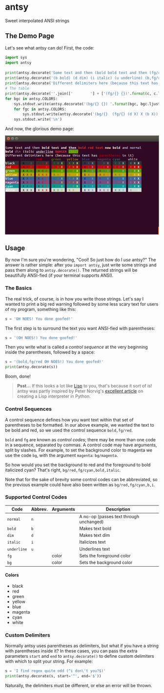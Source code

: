 # antsy

Sweet interpolated ANSI strings

## The Demo Page

Let's see what antsy can do! First, the code:

```python
import sys
import antsy

print(antsy.decorate('Some text and then (bold bold text and then (fg/red bold red text) now bold) and normal'))
print(antsy.decorate('(b bold) (d dim) (i italic) (u underline) (b,fg/red DANGER) (bg/green,i,u,fg/yellow CRAZY)'))
print(antsy.decorate('Different delimiters here (because this text has [fg/red parentheses] in it)', start='[', end=']'))
# The table
print(antsy.decorate(''.join(['        '] + ['(fg/{} {})'.format(c, c.ljust(8)) for c in antsy.COLORS])))
for bgc in antsy.COLORS:
	sys.stdout.write(antsy.decorate('(bg/{} {}) '.format(bgc, bgc.ljust(7))))
	for fgc in antsy.COLORS:
		sys.stdout.write(antsy.decorate('(bg/{}  (fg/{} (d X) X (b X)) ) '.format(bgc, fgc)))
	sys.stdout.write('\n')
```

And now, the glorious demo page:

![Demo Page](demo.png)

## Usage

By now I'm sure you're wondering, "Cool! So just how do I *use* antsy?" The answer is rather simple: after you `import antsy`, just write some strings and pass them along to `antsy.decorate()`. The returned strings will be beautifully ANSI-fied (if your terminal supports ANSI).

### The Basics

The real trick, of course, is in how you write those strings. Let's say I wanted to print a big red warning followed by some less scary text for users of my program, something like this:

```python
s = 'OH NOES! You done goofed!'
```

The first step is to surround the text you want ANSI-fied with parentheses:

```python
s = '(OH NOES!) You done goofed!'
```

Then you write what is called a *control sequence* at the very beginning inside the parentheses, followed by a space:

```python
s = '(bold,fg/red OH NOES!) You done goofed!'
print(antsy.decorate(s))
```

Boom, done!

> **Psst...** If this looks a lot like [Lisp](http://en.wikipedia.org/wiki/Lisp_%28programming_language%29) to you, that's because it sort of is! antsy was partly inspired by Peter Norvig's [excellent article](http://norvig.com/lispy.html) on creating a Lisp interpreter in Python.

### Control Sequences

A control sequence defines how you want text within that set of parentheses to be formatted. In our above example, we wanted the text to be bold and red, so we used the control sequence `bold,fg/red`.

`bold` and `fg` are known as *control codes*; there may be more than one code in a sequence, separated by commas. A control code may have arguments, split by slashes. For example, to set the background color to magenta we use the code `bg`, with the argument `magenta`: `bg/magenta`.

So how would you set the background to red and the foreground to bold italicized cyan? That's right, `bg/red,fg/cyan,bold,italic`.

Note that for the sake of brevity some control codes can be abbreviated, so the previous example could have also been written as `bg/red,fg/cyan,b,i`.

### Supported Control Codes

Code | Abbrev. | Arguments | Description
--- | --- | --- | ---
`normal` | `n` | | A no-op (passes text through unchanged)
`bold` | `b` | | Makes text bold
`dim` | `d` | | Makes text dim
`italic` | `i` | | Italicizes text
`underline` | `u` | | Underlines text
`fg` | | color | Sets the foreground color
`bg` | | color | Sets the background color

#### Colors

- black
- red
- green
- yellow
- blue
- magenta
- cyan
- white

### Custom Delimiters

Normally antsy uses parentheses as delimiters, but what if you have a string with parentheses inside it? In these cases, you can pass the extra parameters `start` and `end` to `antsy.decorate()` to define custom delimiters with which to split your string. For example:

```python
s = 'I find regex quite odd (^i don\'t you?$)'
print(antsy.decorate(s, start='^', end='$'))
```

Naturally, the delimiters must be different, or else an error will be thrown.
